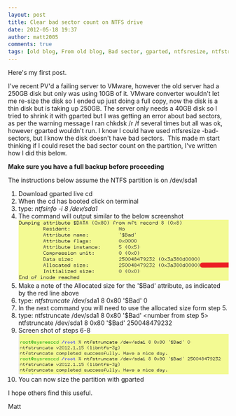 ```yaml
---
layout: post
title: Clear bad sector count on NTFS drive
date: 2012-05-18 19:37
author: matt2005
comments: true
tags: [old blog, From old blog, Bad sector, gparted, ntfsresize, ntfstruncate, VMware]
---
```

Here's my first post.

I've recent PV'd a failing server to VMware, however the old server had a 250GB disk but only was using 10GB of it. VMware converter wouldn't let me re-size the disk so I ended up just doing a full copy, now the disk is a thin disk but is taking up 250GB.
The server only needs a 40GB disk so I tried to shrink it with gparted but I was getting an error about bad sectors, as per the warning message I ran chkdsk /r /f several times but all was ok, however gparted wouldn't run. I know I could have used ntfsresize -bad-sectors, but I know the disk doesn't have bad sectors.  This made m start thinking if I could reset the bad sector count on the partition, I've written how I did this below.

****Make sure you have a full backup before proceeding****

The instructions below assume the NTFS partition is on /dev/sda1
<ol>
	<li>Download gparted live cd</li>
	<li>When the cd has booted click on terminal</li>
	<li>type: <em>
ntfsinfo -i 8 /dev/sda1</em></li>
	<li>The command will output similar to the below screenshot<img src="/img/2012/05/image-4.jpg" alt="Screenshot 1" /></li>
	<li>Make a note of the Allocated size for the '$Bad' attribute, as indicated by the red line above</li>
	<li>type:
<em>ntfstruncate</em> /dev/sda1 8 0x80 '$Bad' 0</li>
	<li>In the next command you will need to use the allocated size form step 5.</li>
	<li>type:
ntfstruncate /dev/sda1 8 0x80 '$Bad' &lt;number from step 5&gt;
ntfstruncate /dev/sda1 8 0x80 '$Bad' 250048479232</li>
	<li>Screen shot of steps 6-8<img src="/img/2012/05/image-3.jpg" alt="Screenshot 2" /></li>
	<li>You can now size the partition with gparted</li>
</ol>
I hope others find this useful.

Matt

